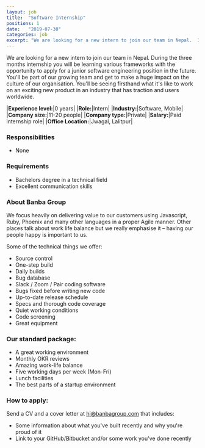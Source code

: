 ```yaml
---
layout: job
title:  "Software Internship"
positions: 1
date:   "2019-07-30"
categories: job
excerpt: "We are looking for a new intern to join our team in Nepal.  3 months of training in Javascript and ruby techniques."
---
```

We are looking for a new intern to join our team in Nepal.  During the three months internship you will be learning various frameworks with the opportunity to apply for a junior software engineering position in the future.  You'll be part of our growing team and get to make a huge impact on the culture of our organisation.  You'll be seeing firsthand what it's like to work on an exciting new product in an industry that has traction and users worldwide.

|**Experience level:**|0 years|
|**Role:**|Intern|
|**Industry:**|Software, Mobile|
|**Company size:**|11-20 people|
|**Company type:**|Private|
|**Salary:**|Paid internship role|
|**Office Location:**|Jwagal, Lalitpur|


### Responsibilities
* None

### Requirements
* Bachelors degree in a technical field
* Excellent communication skills

### About Banba Group
We focus heavily on delivering value to our customers using Javascript, Ruby, Phoenix and many other languages in a proper Agile manner.  Other places talk about work life balance but we really emphasise it – having our people happy is important to us.

Some of the technical things we offer:
* Source control
* One-step build
* Daily builds
* Bug database
* Slack / Zoom / Pair coding software
* Bugs fixed before writing new code
* Up-to-date release schedule
* Specs and thorough code coverage
* Quiet working conditions
* Code screening
* Great equipment

### Our standard package:
* A great working environment 
* Monthly OKR reviews
* Amazing work-life balance
* Five working days per week (Mon-Fri)
* Lunch facilities
* The best parts of a startup environment

### How to apply: 

Send a CV and a cover letter at hi@banbagroup.com that includes:
* Some information about what you've built recently and why you're proud of it
* Link to your GitHub/Bitbucket and/or some work you've done recently
